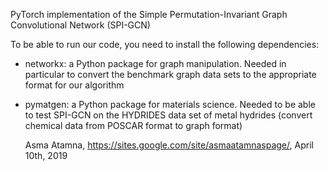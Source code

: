 PyTorch implementation of the Simple Permutation-Invariant Graph Convolutional Network (SPI-GCN)

To be able to run our code, you need to install the following dependencies:
- networkx: a Python package for graph manipulation. Needed in particular to convert the benchmark graph data sets
  to the appropriate format for our algorithm
- pymatgen: a Python package for materials science. Needed to be able to test SPI-GCN on the HYDRIDES data set
  of metal hydrides (convert chemical data from POSCAR format to graph format)
  
  Asma Atamna,
  https://sites.google.com/site/asmaatamnaspage/,
  April 10th, 2019
